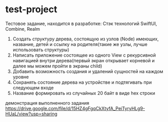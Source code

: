 # test-project

Тестовое задание, находится в разработке:
Стэк технологий SwiftUI, Combine, Realm
1. Создать структуру дерева, состоящую из узлов (Node) имеющих, название, детей и ссылку на родителя(такие же узлы, лучше использовать структуры)
2. Написать приложение состоящее из одного View с рекурсивной навигацией внутри дерева(первый экран открывает корневой и далее мы можем пройти в экраны child)
3. Добавить возможность создания и удалений сущностей на каждом уровне
4. Сохранять состояние дерева на устройстве и подтягивать при следующем входе
5. Название формировать из случайных 20 байт в виде hex строки

демонстрация выполненного задания
https://drive.google.com/file/d/15HZ4gFgqCkXtyfA_PeiTyryHLg9-HUaL/view?usp=sharing
